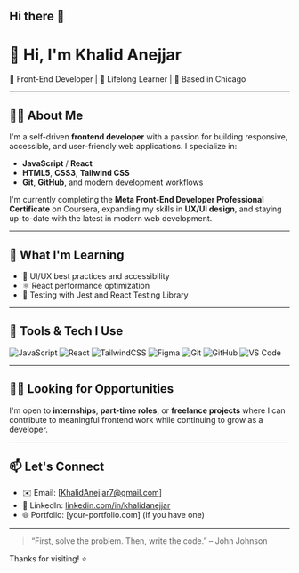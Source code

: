 ## Hi there 👋
# 👋 Hi, I'm Khalid Anejjar

🚀 Front-End Developer | 🌱 Lifelong Learner | 📍 Based in Chicago

---

## 👨‍💻 About Me

I'm a self-driven **frontend developer** with a passion for building responsive, accessible, and user-friendly web applications. I specialize in:

- **JavaScript** / **React**
- **HTML5**, **CSS3**, **Tailwind CSS**
- **Git**, **GitHub**, and modern development workflows

I'm currently completing the **Meta Front-End Developer Professional Certificate** on Coursera, expanding my skills in **UX/UI design**, and staying up-to-date with the latest in modern web development.

---

## 🌱 What I'm Learning

- 🔄 UI/UX best practices and accessibility
- ⚛️ React performance optimization
- 🧪 Testing with Jest and React Testing Library

---

## 🧰 Tools & Tech I Use

![JavaScript](https://img.shields.io/badge/-JavaScript-black?style=flat-square&logo=javascript)
![React](https://img.shields.io/badge/-React-black?style=flat-square&logo=react)
![TailwindCSS](https://img.shields.io/badge/-TailwindCSS-black?style=flat-square&logo=tailwind-css)
![Figma](https://img.shields.io/badge/-Figma-black?style=flat-square&logo=figma)
![Git](https://img.shields.io/badge/-Git-black?style=flat-square&logo=git)
![GitHub](https://img.shields.io/badge/-GitHub-black?style=flat-square&logo=github)
![VS Code](https://img.shields.io/badge/-VS%20Code-black?style=flat-square&logo=visual-studio-code)

---

## 🧑‍💼 Looking for Opportunities

I'm open to **internships**, **part-time roles**, or **freelance projects** where I can contribute to meaningful frontend work while continuing to grow as a developer.

---

## 📫 Let's Connect

- ✉️ Email: [KhalidAnejjar7@gmail.com]
- 💼 LinkedIn: [linkedin.com/in/khalidanejjar](https://www.linkedin.com/in/khalidanejjar)
- 🌐 Portfolio: [your-portfolio.com] (if you have one)

---

> “First, solve the problem. Then, write the code.” – John Johnson

Thanks for visiting! ⭐
